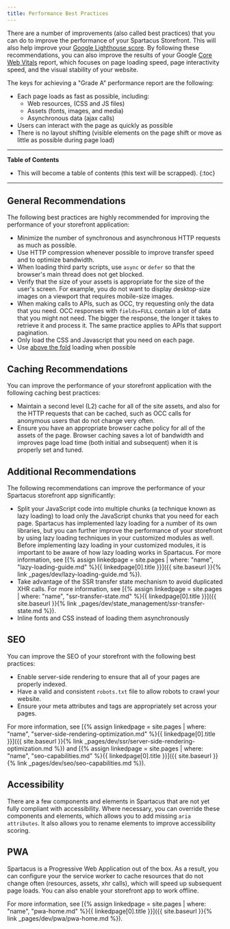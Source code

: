 ```yaml
---
title: Performance Best Practices
---
```


There are a number of improvements (also called best practices) that you can do to improve the performance of your Spartacus Storefront. This will also help improve your [Google Lighthouse score](https://developers.google.com/web/tools/lighthouse). By following these recommendations, you can also improve the results of your Google [Core Web Vitals](https://web.dev/vitals/) report, which focuses on page loading speed, page interactivity speed, and the visual stability of your website.

The keys for achieving a "Grade A" performance report are the following:

- Each page loads as fast as possible, including:
  - Web resources, (CSS and JS files)
  - Assets (fonts, images, and media)
  - Asynchronous data (ajax calls)
- Users can interact with the page as quickly as possible
- There is no layout shifting (visible elements on the page shift or move as little as possible during page load)

***

**Table of Contents**

- This will become a table of contents (this text will be scrapped).
{:toc}

***

## General Recommendations

The following best practices are highly recommended for improving the performance of your storefront application:

- Minimize the number of synchronous and asynchronous HTTP requests as much as possible.
- Use HTTP compression whenever possible to improve transfer speed and to optimize bandwidth.
- When loading third party scripts, use `async` or `defer` so that the browser's main thread does not get blocked.
- Verify that the size of your assets is appropriate for the size of the user's screen. For example, you do not want to display desktop-size images on a viewport that requires mobile-size images.
- When making calls to APIs, such as OCC, try requesting only the data that you need. OCC responses with `fields=FULL` contain a lot of data that you might not need. The bigger the response, the longer it takes to retrieve it and process it. The same practice applies to APIs that support pagination.
- Only load the CSS and Javascript that you need on each page.
- Use [above the fold](https://sap.github.io/spartacus-docs/above-the-fold) loading when possible

## Caching Recommendations

You can improve the performance of your storefront application with the following caching best practices:

- Maintain a second level (L2) cache for all of the site assets, and also for the HTTP requests that can be cached, such as OCC calls for anonymous users that do not change very often.
- Ensure you have an appropriate browser cache policy for all of the assets of the page. Browser caching saves a lot of bandwidth and improves page load time (both initial and subsequent) when it is properly set and tuned.

## Additional Recommendations

The following recommendations can improve the performance of your Spartacus storefront app significantly:

- Split your JavaScript code into multiple chunks (a technique known as lazy loading) to load only the JavaScript chunks that you need for each page. Spartacus has implemented lazy loading for a number of its own libraries, but you can further improve the performance of your storefront by using lazy loading techniques in your customized modules as well. Before implementing lazy loading in your customized modules, it is important to be aware of how lazy loading works in Spartacus. For more information, see [{% assign linkedpage = site.pages | where: "name", "lazy-loading-guide.md" %}{{ linkedpage[0].title }}]({{ site.baseurl }}{% link _pages/dev/lazy-loading-guide.md %}).
- Take advantage of the SSR transfer state mechanism to avoid duplicated XHR calls. For more information, see [{% assign linkedpage = site.pages | where: "name", "ssr-transfer-state.md" %}{{ linkedpage[0].title }}]({{ site.baseurl }}{% link _pages/dev/state_management/ssr-transfer-state.md %}).
- Inline fonts and CSS instead of loading them asynchronously

## SEO

You can improve the SEO of your storefront with the following best practices:

- Enable server-side rendering to ensure that all of your pages are properly indexed.
- Have a valid and consistent `robots.txt` file to allow robots to crawl your website.
- Ensure your meta attributes and tags are appropriately set across your pages.

For more information, see [{% assign linkedpage = site.pages | where: "name", "server-side-rendering-optimization.md" %}{{ linkedpage[0].title }}]({{ site.baseurl }}{% link _pages/dev/ssr/server-side-rendering-optimization.md %}) and [{% assign linkedpage = site.pages | where: "name", "seo-capabilities.md" %}{{ linkedpage[0].title }}]({{ site.baseurl }}{% link _pages/dev/seo/seo-capabilities.md %}).

## Accessibility

There are a few components and elements in Spartacus that are not yet fully compliant with accessibility. Where necessary, you can override these components and elements, which allows you to add missing `aria attributes`. It also allows you to rename elements to improve accessibility scoring.

## PWA

Spartacus is a Progressive Web Application out of the box. As a result, you can configure your the service worker to cache resources that do not change often (resources, assets, xhr calls), which will speed up subsequent page loads. You can also enable your storefront app to work offline.

For more information, see [{% assign linkedpage = site.pages | where: "name", "pwa-home.md" %}{{ linkedpage[0].title }}]({{ site.baseurl }}{% link _pages/dev/pwa/pwa-home.md %}).
